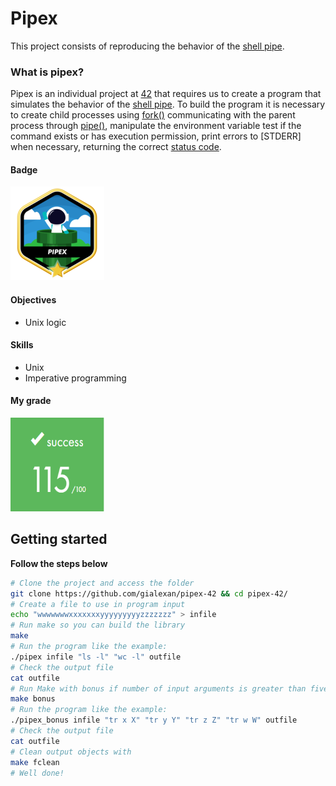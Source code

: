 # Pipex
This project consists of reproducing the behavior of the [shell pipe](https://www.geeksforgeeks.org/piping-in-unix-or-linux/).

### What is pipex?
Pipex is an individual project at [42](https://www.42sp.org.br/) that requires us to create a program that simulates the behavior of the [shell pipe](https://www.geeksforgeeks.org/piping-in-unix-or-linux/). To build the program it is necessary to create child processes using [fork()](https://www.geeksforgeeks.org/fork-system-call/) communicating with the parent process through [pipe()](https://www.geeksforgeeks.org/pipe-system-call/), manipulate the environment variable test if the command exists or has execution permission, print errors to [STDERR] when necessary, returning the correct [status code](https://www.geeksforgeeks.org/exit-codes-in-c-c-with-examples/).

#### Badge
<img src="pipexm.png" width="150" height="150"/>

#### Objectives
- Unix logic

#### Skills
- Unix
- Imperative programming

#### My grade
<img src="score.png" width="150" height="150"/>

## Getting started
**Follow the steps below**
```bash
# Clone the project and access the folder
git clone https://github.com/gialexan/pipex-42 && cd pipex-42/
# Create a file to use in program input
echo "wwwwwwwxxxxxxxyyyyyyyyyzzzzzzz" > infile
# Run make so you can build the library
make
# Run the program like the example:
./pipex infile "ls -l" "wc -l" outfile
# Check the output file
cat outfile
# Run Make with bonus if number of input arguments is greater than five
make bonus
# Run the program like the example:
./pipex_bonus infile "tr x X" "tr y Y" "tr z Z" "tr w W" outfile
# Check the output file
cat outfile
# Clean output objects with
make fclean
# Well done!
```